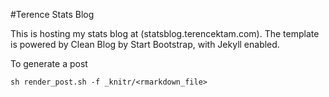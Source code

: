 #Terence Stats Blog

This is hosting my stats blog at (statsblog.terencektam.com). The template is powered by Clean Blog by Start Bootstrap, with Jekyll enabled.

To generate a post
    
    sh render_post.sh -f _knitr/<rmarkdown_file>


